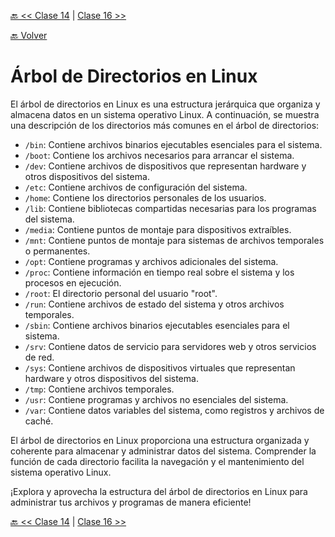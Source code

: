 [🔙 << Clase 14](../14_Class/14_Class.md) | [Clase 16 >>](../16_Class/16_Class.md)

[🔙 Volver](../README.md)


# Árbol de Directorios en Linux

El árbol de directorios en Linux es una estructura jerárquica que organiza y almacena datos en un sistema operativo Linux. A continuación, se muestra una descripción de los directorios más comunes en el árbol de directorios:

- `/bin`: Contiene archivos binarios ejecutables esenciales para el sistema.
- `/boot`: Contiene los archivos necesarios para arrancar el sistema.
- `/dev`: Contiene archivos de dispositivos que representan hardware y otros dispositivos del sistema.
- `/etc`: Contiene archivos de configuración del sistema.
- `/home`: Contiene los directorios personales de los usuarios.
- `/lib`: Contiene bibliotecas compartidas necesarias para los programas del sistema.
- `/media`: Contiene puntos de montaje para dispositivos extraíbles.
- `/mnt`: Contiene puntos de montaje para sistemas de archivos temporales o permanentes.
- `/opt`: Contiene programas y archivos adicionales del sistema.
- `/proc`: Contiene información en tiempo real sobre el sistema y los procesos en ejecución.
- `/root`: El directorio personal del usuario "root".
- `/run`: Contiene archivos de estado del sistema y otros archivos temporales.
- `/sbin`: Contiene archivos binarios ejecutables esenciales para el sistema.
- `/srv`: Contiene datos de servicio para servidores web y otros servicios de red.
- `/sys`: Contiene archivos de dispositivos virtuales que representan hardware y otros dispositivos del sistema.
- `/tmp`: Contiene archivos temporales.
- `/usr`: Contiene programas y archivos no esenciales del sistema.
- `/var`: Contiene datos variables del sistema, como registros y archivos de caché.

El árbol de directorios en Linux proporciona una estructura organizada y coherente para almacenar y administrar datos del sistema. Comprender la función de cada directorio facilita la navegación y el mantenimiento del sistema operativo Linux.

¡Explora y aprovecha la estructura del árbol de directorios en Linux para administrar tus archivos y programas de manera eficiente!



[🔙 << Clase 14](../14_Class/14_Class.md) | [Clase 16 >>](../16_Class/16_Class.md)
